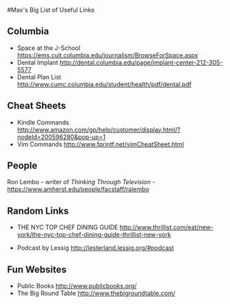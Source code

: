 #Max's Big List of Useful Links

## Columbia

* Space at the J-School <https://ems.cuit.columbia.edu/journalism/BrowseForSpace.aspx>
* Dental Implant <http://dental.columbia.edu/page/implant-center-212-305-5577>
* Dental Plan List <http://www.cumc.columbia.edu/student/health/pdf/dental.pdf>


## Cheat Sheets

* Kindle Commands <http://www.amazon.com/gp/help/customer/display.html/?nodeId=200596280&pop-up=1>
* Vim Commands <http://www.fprintf.net/vimCheatSheet.html>

## People

Ron Lembo - writer of *Thinking Through Television* - <https://www.amherst.edu/people/facstaff/ralembo>

## Random Links

* THE NYC TOP CHEF DINING GUIDE <http://www.thrillist.com/eat/new-york/the-nyc-top-chef-dining-guide-thrillist-new-york>

* Podcast by Lessig <http://lesterland.lessig.org/#podcast>

## Fun Websites

* Public Books <http://www.publicbooks.org/>
* The Big Round Table <http://www.thebigroundtable.com/>